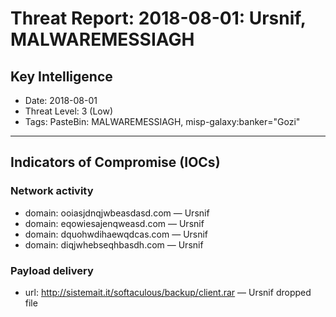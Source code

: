 # Threat Report: 2018-08-01: Ursnif, MALWAREMESSIAGH


## Key Intelligence
* Date: 2018-08-01
* Threat Level: 3 (Low)
* Tags: PasteBin: MALWAREMESSIAGH, misp-galaxy:banker="Gozi"

---

## Indicators of Compromise (IOCs)
### Network activity
* domain: ooiasjdnqjwbeasdasd.com — Ursnif
* domain: eqowiesajenqweasd.com — Ursnif
* domain: dquohwdihaewqdcas.com — Ursnif
* domain: diqjwhebseqhbasdh.com — Ursnif

### Payload delivery
* url: http://sistemait.it/softaculous/backup/client.rar — Ursnif dropped file
